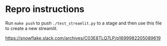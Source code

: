 # Repro instructions

Run `make push` to push `./test_streamlit.py` to a stage and then use this file to create a new streamlit.

https://snowflake.slack.com/archives/C03E8TLQ7LP/p1699982205089619